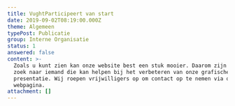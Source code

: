 ```yaml
---
title: VughtParticipeert van start
date: 2019-09-02T08:19:00.000Z
theme: Algemeen
typePost: Publicatie
group: Interne Organisatie
status: 1
answered: false
content: >-
  Zoals u kunt zien kan onze website best een stuk mooier. Daarom zijn wij op
  zoek naar iemand die kan helpen bij het verbeteren van onze grafische
  presentatie. Wij roepen vrijwilligers op om contact op te nemen via onze
  webpagina.
attachment: []
---
```


